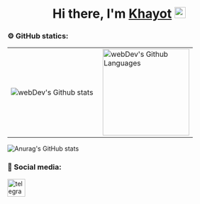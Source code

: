 <div align="center">
   <h1>Hi there, I'm <a href="https://t.me/HRazzoqov">Khayot</a> <img src="https://media.giphy.com/media/hvRJCLFzcasrR4ia7z/giphy.gif" width="25px"></h1>
</div>

### ⚙️ GitHub statics:
<table>
  <tr>
    <td>
      <img align="left" src="http://github-readme-streak-stats.herokuapp.com?user=Khayotbek1&theme=dark&background=cccccc" alt="webDev's Github stats" />
    </td>
    <td>
      <img height="195px" align="right" alt="webDev's Github Languages" src="https://github-readme-stats-sigma-five.vercel.app/api/top-langs/?username=Khayotbek1&layout=compact&theme=vision-friendly-dark" />
    </td>
  </tr>
</table>

![Anurag's GitHub stats](https://github-readme-stats.vercel.app/api?username=Khayotbek1&show_icons=true&theme=chartreuse-dark)

### 🤝 Social media:
<a href="https://t.me/KhRazzoqov" target="_blank">
      <img src="https://cdn-icons-png.flaticon.com/512/2111/2111646.png" width="40" height="40" alt="telegram group" />
 </a>

<!--
**Khayotbek1/Khayotbek1** is a ✨ _special_ ✨ repository because its `README.md` (this file) appears on your GitHub profile.


